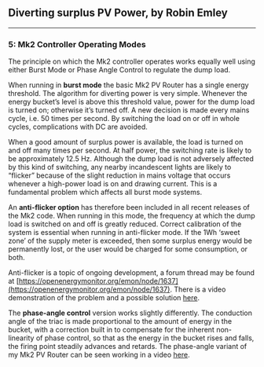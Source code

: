 ## Diverting surplus PV Power, by Robin Emley

***

### 5: Mk2 Controller Operating Modes

The principle on which the Mk2 controller operates works equally well using either Burst Mode or Phase Angle Control to regulate the dump load.

When running in **burst mode** the basic Mk2 PV Router has a single energy threshold. The algorithm for diverting power is very simple. Whenever the energy bucket’s level is above this threshold value, power for the dump load is turned on; otherwise it’s turned off. A new decision is made every mains cycle, i.e. 50 times per second. By switching the load on or off in whole cycles, complications with DC are avoided.

When a good amount of surplus power is available, the load is turned on and off many times per second. At half power, the switching rate is likely to be approximately 12.5 Hz. Although the dump load is not adversely affected by this kind of switching, any nearby incandescent lights are likely to “flicker” because of the slight reduction in mains voltage that occurs whenever a high-power load is on and drawing current. This is a fundamental problem which affects all burst mode systems.

An **anti-flicker option** has therefore been included in all recent releases of the Mk2 code. When running in this mode, the frequency at which the dump load is switched on and off is greatly reduced. Correct calibration of the system is essential when running in anti-flicker mode. If the 1Wh ‘sweet zone’ of the supply meter is exceeded, then some surplus energy would be permanently lost, or the user would be charged for some consumption, or both.

Anti-flicker is a topic of ongoing development, a forum thread may be found at [https://openenergymonitor.org/emon/node/1637](https://openenergymonitor.org/emon/node/1637). There is a video demonstration of the problem and a possible solution [here](http://www.youtube.com/watch?v=U-gW0ccroYc).

The **phase-angle control** version works slightly differently. The conduction angle of the triac is made proportional to the amount of energy in the bucket, with a correction built in to compensate for the inherent non-linearity of phase control, so that as the energy in the bucket rises and falls, the firing point steadily advances and retards. The phase-angle variant of my Mk2 PV Router can be seen working in a video [here](https://www.youtube.com/watch?v=p_IoNohZJAY).

